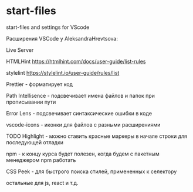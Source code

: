 # start-files

start-files and settings for VScode

Расширения VSCode у AleksandraHrevtsova:

Live Server

HTMLHint https://htmlhint.com/docs/user-guide/list-rules

stylelint https://stylelint.io/user-guide/rules/list

Prettier - форматирует код

Path Intellisence - подсвечивает имена файлов и папок при прописывании пути

Error Lens - подсвечивает синтаксические ошибки в коде

vscode-icons - иконки для файлов с разными расширениями

TODO Highlight - можно ставить красные маркеры в начале строки для последующей
отладки

npm - к концу курса будет полезен, когда будем с пакетным менеджером npm
работать

CSS Peek - для быстрого поиска стилей, примененных к селектору

остальные для js, react и т.д.
